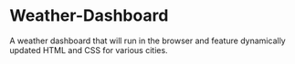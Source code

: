 # Weather-Dashboard
A weather dashboard that will run in the browser and feature dynamically updated HTML and CSS for various cities.
